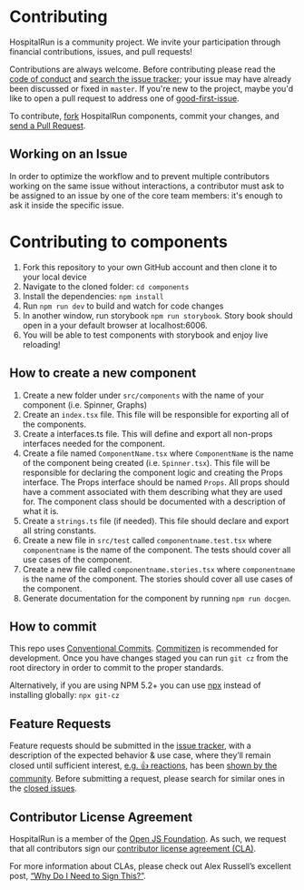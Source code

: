 # Contributing

HospitalRun is a community project. We invite your participation through
financial contributions, issues, and pull requests!

Contributions are always welcome. Before contributing please read the [code of conduct](https://github.com/HospitalRun/hospitalrun/blob/master/.github/CODE_OF_CONDUCT.md) and
[search the issue tracker](https://github.com/HospitalRun/components/issues); your issue
may have already been discussed or fixed in `master`. If you're new to the project,
maybe you'd like to open a pull request to address one of [good-first-issue](https://github.com/HospitalRun/components/issues?q=is%3Aissue+is%3Aopen+label%3A%22good+first+issue%22).

To contribute,
[fork](https://help.github.com/articles/fork-a-repo/) HospitalRun components, commit your changes, and [send a Pull Request](https://help.github.com/articles/using-pull-requests/).

## Working on an Issue
In order to optimize the workflow and to prevent multiple contributors working on the same issue without interactions, a contributor must ask to be assigned to an issue by one of the core team members: it's enough to ask it inside the specific issue.

# Contributing to components

1. Fork this repository to your own GitHub account and then clone it to your local device
2. Navigate to the cloned folder: `cd components`
3. Install the dependencies: `npm install`
4. Run `npm run dev` to build and watch for code changes
5. In another window, run storybook `npm run storybook`. Story book should open in a your default browser at localhost:6006.
6. You will be able to test components with storybook and enjoy live reloading!

## How to create a new component

1. Create a new folder under `src/components` with the name of your component (i.e. Spinner, Graphs)
2. Create an `index.tsx` file. This file will be responsible for exporting all of the components.
3. Create a interfaces.ts file. This will define and export all non-props interfaces needed for the component.
4. Create a file named `ComponentName.tsx` where `ComponentName` is the name of the component being created (i.e. `Spinner.tsx`). This file will be responsible for declaring the component logic and creating the Props interface. The Props interface should be named `Props`. All props should have a comment associated with them describing what they are used for. The component class should be documented with a description of what it is.
5. Create a `strings.ts` file (if needed). This file should declare and export all string constants.
6. Create a new file in `src/test` called `componentname.test.tsx` where `componentname` is the name of the component. The tests should cover all use cases of the component.
7. Create a new file called `componentname.stories.tsx` where `componentname` is the name of the component. The stories should cover all use cases of the component.
8. Generate documentation for the component by running `npm run docgen`.

## How to commit

This repo uses [Conventional Commits](https://www.conventionalcommits.org/). [Commitizen](https://github.com/commitizen/cz-cli) is recommended for development. Once you have changes staged
you can run `git cz` from the root directory in order to commit to the proper standards.

Alternatively, if you are using NPM 5.2+ you can use [npx](https://medium.com/@maybekatz/introducing-npx-an-npm-package-runner-55f7d4bd282b) instead of installing globally:
`npx git-cz`

## Feature Requests

Feature requests should be submitted in the
[issue tracker](https://github.com/HospitalRun/components/issues), with a description of
the expected behavior & use case, where they’ll remain closed until sufficient interest,
[e.g. :+1: reactions](https://help.github.com/articles/about-discussions-in-issues-and-pull-requests/),
has been [shown by the community](https://github.com/HospitalRun/components/issues?q=label%3A%22votes+needed%22+sort%3Areactions-%2B1-desc).
Before submitting a request, please search for similar ones in the
[closed issues](https://github.com/HospitalRun/components/issues?q=is%3Aissue+is%3Aclosed+label%3Aenhancement).

## Contributor License Agreement

HospitalRun is a member of the [Open JS Foundation](https://openjsf.org/).
As such, we request that all contributors sign our
[contributor license agreement (CLA)](https://openjsf.org/about/the-openjs-foundation-cla/).

For more information about CLAs, please check out Alex Russell’s excellent post,
[“Why Do I Need to Sign This?”](https://infrequently.org/2008/06/why-do-i-need-to-sign-this/).
